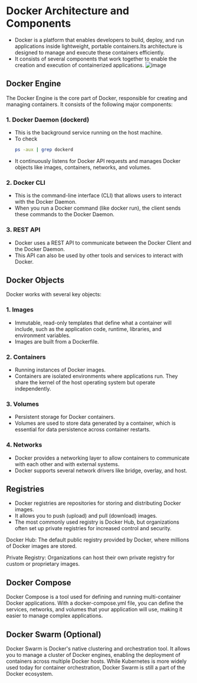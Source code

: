 
# Docker Architecture and Components

- Docker is a platform that enables developers to build, deploy, and run applications inside lightweight, portable containers.Its architecture is designed to manage and execute these containers efficiently.
- It consists of several components that work together to enable the creation and execution of containerized applications.
![image](https://github.com/user-attachments/assets/d3106ebc-7497-4b47-aae2-34249157dcc4)

## Docker Engine

The Docker Engine is the core part of Docker, responsible for creating and managing containers. It consists of the following major components:

### 1. Docker Daemon (dockerd)
  - This is the background service running on the host machine.
  - To check
    ```bash
    ps -aux | grep dockerd
  - It continuously listens for Docker API requests and manages Docker objects like images, containers, networks, and volumes.
  
### 2. Docker CLI
- This is the command-line interface (CLI) that allows users to interact with the Docker Daemon.
- When you run a Docker command (like docker run), the client sends these commands to the Docker Daemon.

### 3. REST API
- Docker uses a REST API to communicate between the Docker Client and the Docker Daemon.
- This API can also be used by other tools and services to interact with Docker.

## Docker Objects

Docker works with several key objects: 

### 1. Images

- Immutable, read-only templates that define what a container will include, such as the application code, runtime, libraries, and environment variables.
- Images are built from a Dockerfile.
  
### 2. Containers

- Running instances of Docker images.
- Containers are isolated environments where applications run. They share the kernel of the host operating system but operate independently.

### 3. Volumes
- Persistent storage for Docker containers.
- Volumes are used to store data generated by a container, which is essential for data persistence across container restarts.

### 4. Networks
- Docker provides a networking layer to allow containers to communicate with each other and with external systems.
- Docker supports several network drivers like bridge, overlay, and host.
  
## Registries
- Docker registries are repositories for storing and distributing Docker images.
- It allows you to push (upload) and pull (download) images.
- The most commonly used registry is Docker Hub, but organizations often set up private registries for increased control and security.

Docker Hub: The default public registry provided by Docker, where millions of Docker images are stored.

Private Registry: Organizations can host their own private registry for custom or proprietary images.

## Docker Compose
Docker Compose is a tool used for defining and running multi-container Docker applications. With a docker-compose.yml file, you can define the services, networks, and volumes that your application will use, making it easier to manage complex applications.

## Docker Swarm (Optional)
Docker Swarm is Docker's native clustering and orchestration tool. It allows you to manage a cluster of Docker engines, enabling the deployment of containers across multiple Docker hosts. While Kubernetes is more widely used today for container orchestration, Docker Swarm is still a part of the Docker ecosystem.
